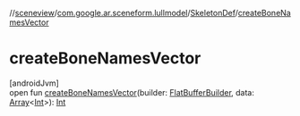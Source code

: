 //[sceneview](../../../index.md)/[com.google.ar.sceneform.lullmodel](../index.md)/[SkeletonDef](index.md)/[createBoneNamesVector](create-bone-names-vector.md)

# createBoneNamesVector

[androidJvm]\
open fun [createBoneNamesVector](create-bone-names-vector.md)(builder: [FlatBufferBuilder](../../com.google.flatbuffers/-flat-buffer-builder/index.md), data: [Array](https://kotlinlang.org/api/latest/jvm/stdlib/kotlin/-array/index.html)&lt;[Int](https://kotlinlang.org/api/latest/jvm/stdlib/kotlin/-int/index.html)&gt;): [Int](https://kotlinlang.org/api/latest/jvm/stdlib/kotlin/-int/index.html)
